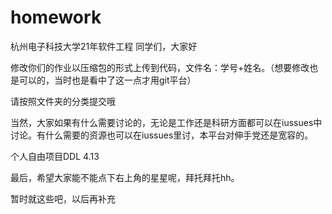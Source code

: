 # homework
杭州电子科技大学21年软件工程
同学们，大家好


修改你们的作业以压缩包的形式上传到代码，文件名：学号+姓名。（想要修改也是可以的，当时也是看中了这一点才用git平台）

请按照文件夹的分类提交哦

当然，大家如果有什么需要讨论的，无论是工作还是科研方面都可以在iussues中讨论。有什么需要的资源也可以在iussues里讨，本平台对伸手党还是宽容的。

个人自由项目DDL 4.13

最后，希望大家能不能点下右上角的星星呢，拜托拜托hh。

暂时就这些吧，以后再补充
